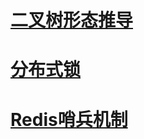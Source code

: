 # [二叉树形态推导](https://coinshine.github.io/二叉树形态推导)
# [分布式锁](https:////coinshine.github.io/分布式锁)
# [Redis哨兵机制](https:////coinshine.github.io/Redis哨兵机制)

